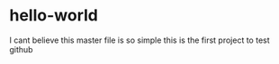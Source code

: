 
# hello-world
I cant believe this master file is so simple
this is the first project to test github
